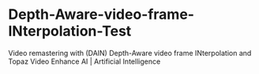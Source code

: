 # Depth-Aware-video-frame-INterpolation-Test
Video remastering with (DAIN) Depth-Aware video frame INterpolation and Topaz Video Enhance AI | Artificial Intelligence

